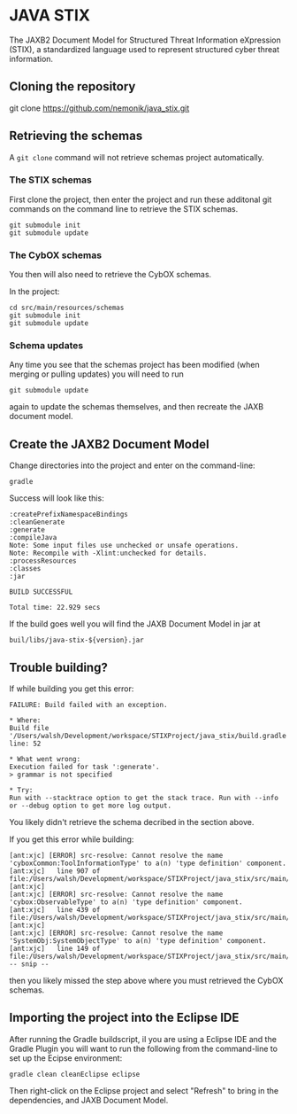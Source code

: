 # JAVA STIX 

The JAXB2 Document Model for Structured Threat Information eXpression
(STIX), a standardized language used to represent structured cyber threat
information.

## Cloning the repository

git clone https://github.com/nemonik/java_stix.git

## Retrieving the schemas

A `git clone` command will not retrieve schemas project automatically.

### The STIX schemas

First clone the project, then enter the project and run these additonal git
commands on the command line to retrieve the STIX schemas.

    git submodule init
    git submodule update

### The CybOX schemas

You then will also need to retrieve the CybOX schemas.

In the project:

    cd src/main/resources/schemas
    git submodule init
    git submodule update

### Schema updates

Any time you see that the schemas project has been modified (when merging or
pulling updates) you will need to run

    git submodule update

again to update the schemas themselves, and then recreate the JAXB
document model.

## Create the JAXB2 Document Model

Change directories into the project and enter on the command-line:

    gradle
    
Success will look like this:

	:createPrefixNamespaceBindings
	:cleanGenerate
	:generate
	:compileJava
	Note: Some input files use unchecked or unsafe operations.
	Note: Recompile with -Xlint:unchecked for details.
	:processResources
	:classes
	:jar

	BUILD SUCCESSFUL
	
	Total time: 22.929 secs
    
If the build goes well you will find the JAXB Document Model in jar at

	buil/libs/java-stix-${version}.jar

## Trouble building?

If while building you get this error:

    FAILURE: Build failed with an exception.
    
    * Where:
    Build file '/Users/walsh/Development/workspace/STIXProject/java_stix/build.gradle' line: 52
    
    * What went wrong:
    Execution failed for task ':generate'.
    > grammar is not specified

    * Try:
    Run with --stacktrace option to get the stack trace. Run with --info or --debug option to get more log output.

 You likely didn't retrieve the schema decribed in the section above.

If you get this error while building:

    [ant:xjc] [ERROR] src-resolve: Cannot resolve the name 'cyboxCommon:ToolInformationType' to a(n) 'type definition' component.
    [ant:xjc]   line 907 of file:/Users/walsh/Development/workspace/STIXProject/java_stix/src/main/resources/schemas/stix_common.xsd
    [ant:xjc] 
    [ant:xjc] [ERROR] src-resolve: Cannot resolve the name 'cybox:ObservableType' to a(n) 'type definition' component.
    [ant:xjc]   line 439 of file:/Users/walsh/Development/workspace/STIXProject/java_stix/src/main/resources/schemas/stix_common.xsd
    [ant:xjc] 
    [ant:xjc] [ERROR] src-resolve: Cannot resolve the name 'SystemObj:SystemObjectType' to a(n) 'type definition' component.
    [ant:xjc]   line 149 of file:/Users/walsh/Development/workspace/STIXProject/java_stix/src/main/resources/schemas/external/maec_4.1/maec_package_schema.xsd
    -- snip --

 then you likely missed the step above where you must retrieved the CybOX 
 schemas.
 
## Importing the project into the Eclipse IDE

After running the Gradle buildscript, iI you are using a Eclipse IDE and the
Gradle Plugin you will want to run the following from the command-line to set
up the Ecipse environment:

	gradle clean cleanEclipse eclipse

Then right-click on the Eclipse project and select "Refresh" to bring in the
dependencies, and JAXB Document Model.